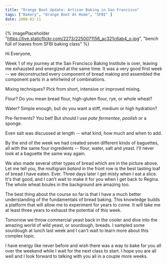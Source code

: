 ```yaml
---
title: "Orange Boot Update: Artisan Baking in San Francisco"
tags: ["Bakery", "Orange Boot At Home", "SFBI" ] 
date: 2008-02-11
---
```


{% imagePlaceholder "https://live.staticflickr.com/2273/2250071156_ac321c6ab4_o.jpg", "bench full of loaves from SFBI baking class" %}

Hi Everyone,

Week 1 of my journey at the San Francisco Baking Institute is over, leaving me exhausted and energized at the same time. It was a very good first week -- we deconstructed every component of bread making and assembled the component parts in a whirlwind of combinations.

Mixing techniques? Pick from short, intensive or improved mixing.

Flour? Do you mean bread flour, high-gluten flour, rye, or whole wheat?

Water? Simple enough, but do you want a stiff, medium or high hydration?

Pre-ferments? You bet! But should I use _pate fermentee_, _poolish_ or a sponge.

Even salt was discussed at length -- what kind, how much and when to add.

By the end of the week we had created seven different kinds of baguettes, all with the same four ingredients -- flour, water, salt and yeast. I'll never look at a baguette the same way again.

We also made several other types of bread which are in the picture above. Let me tell you, the multigrain _batard_ in the front row is the best tasting loaf of bread I have eaten. Ever. Three days later I get misty when I eat a slice. It's that good, and I can't wait to make it for you when I get back to Regina. The whole wheat boules in the background are amazing too.

The best thing about the course so far is that I have a much better understanding of the fundamentals of bread baking. This knowledge builds a platform that will allow me to experiment for years to come. It will take me at least three years to exhaust the potential of this week.

Tomorrow we throw commercial yeast back in the cooler and dive into the amazing world of wild yeast, or sourdough, breads. I sampled some sourdough at lunch last week and I can't wait to learn more about this complex topic.

I have energy like never before and wish there was a way to bake for you all over the weekend while I wait for the next class to start. I hope you are all well and I look forward to talking with you all in a couple more weeks.
